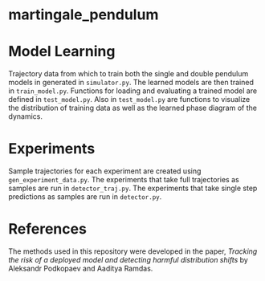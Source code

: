 # martingale_pendulum

# Model Learning
Trajectory data from which to train both the single and double pendulum models in generated in ```simulator.py```.
The learned models are then trained in ```train_model.py```.
Functions for loading and evaluating a trained model are defined in ```test_model.py```. 
Also in ```test_model.py``` are functions to visualize the distribution of training data as well as the learned phase diagram of the dynamics.

# Experiments
Sample trajectories for each experiment are created using ```gen_experiment_data.py```.
The experiments that take full trajectories as samples are run in ```detector_traj.py```.
The experiments that take single step predictions as samples are run in ```detector.py```.

# References
The methods used in this repository were developed in the paper, <em>Tracking the risk of a deployed model and detecting harmful distribution shifts</em> by Aleksandr Podkopaev and Aaditya Ramdas.
